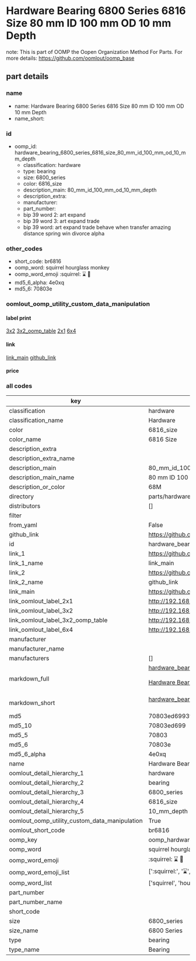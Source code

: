 # Hardware Bearing 6800 Series 6816 Size 80 mm ID 100 mm OD 10 mm Depth  

note: This is part of OOMP the Oopen Organization Method For Parts. For more details: https://github.com/oomlout/oomp_base

##  part details





### name
* name: Hardware Bearing 6800 Series 6816 Size 80 mm ID 100 mm OD 10 mm Depth
* name_short: 
### id
* oomp_id: hardware_bearing_6800_series_6816_size_80_mm_id_100_mm_od_10_mm_depth
  * classification: hardware
  * type: bearing
  * size: 6800_series
  * color: 6816_size
  * description_main: 80_mm_id_100_mm_od_10_mm_depth
  * description_extra: 
  * manufacturer: 
  * part_number: 
  * bip 39 word 2: art expand
  * bip 39 word 3: art expand trade
  * bip 39 word: art expand trade behave when transfer amazing distance spring win divorce alpha

### other_codes
* short_code: br6816
* oomp_word: squirrel hourglass monkey
* oomp_word_emoji :squirrel: :hourglass: :monkey:
* md5_6_alpha: 4e0xq
* md5_6: 70803e






### oomlout_oomp_utility_custom_data_manipulation
#### label print
[3x2](http://192.168.1.245:1112/?label=oomp%204e0xq)
[3x2_oomp_table](http://192.168.1.107:1112/?label=oomp%204e0xq)
[2x1](http://192.168.1.242:1112/?label=oomp%204e0xq)
[6x4](http://192.168.1.55:1112/?label=oomp%204e0xq)    

#### link

[link_main](https://github.com/oomlout/oomlout_oomp_current_version_messy/tree/main/parts/hardware_bearing_6800_series_6816_size_80_mm_id_100_mm_od_10_mm_depth) [github_link](https://github.com/oomlout/oomlout_oomp_part_src/tree/main/parts/hardware_bearing_6800_series_6816_size_80_mm_id_100_mm_od_10_mm_depth)                             

#### price







### all codes 
| key | value |  
| --- | --- |  
| classification | hardware |  
| classification_name | Hardware |  
| color | 6816_size |  
| color_name | 6816 Size |  
| description_extra |  |  
| description_extra_name |  |  
| description_main | 80_mm_id_100_mm_od_10_mm_depth |  
| description_main_name | 80 mm ID 100 mm OD 10 mm Depth |  
| description_or_color | 68M |  
| directory | parts/hardware_bearing_6800_series_6816_size_80_mm_id_100_mm_od_10_mm_depth |  
| distributors | [] |  
| filter |  |  
| from_yaml | False |  
| github_link | https://github.com/oomlout/oomlout_oomp_part_src/tree/main/parts/hardware_bearing_6800_series_6816_size_80_mm_id_100_mm_od_10_mm_depth |  
| id | hardware_bearing_6800_series_6816_size_80_mm_id_100_mm_od_10_mm_depth |  
| link_1 | https://github.com/oomlout/oomlout_oomp_current_version_messy/tree/main/parts/hardware_bearing_6800_series_6816_size_80_mm_id_100_mm_od_10_mm_depth |  
| link_1_name | link_main |  
| link_2 | https://github.com/oomlout/oomlout_oomp_part_src/tree/main/parts/hardware_bearing_6800_series_6816_size_80_mm_id_100_mm_od_10_mm_depth |  
| link_2_name | github_link |  
| link_main | https://github.com/oomlout/oomlout_oomp_current_version_messy/tree/main/parts/hardware_bearing_6800_series_6816_size_80_mm_id_100_mm_od_10_mm_depth |  
| link_oomlout_label_2x1 | http://192.168.1.242:1112/?label=oomp%204e0xq |  
| link_oomlout_label_3x2 | http://192.168.1.245:1112/?label=oomp%204e0xq |  
| link_oomlout_label_3x2_oomp_table | http://192.168.1.107:1112/?label=oomp%204e0xq |  
| link_oomlout_label_6x4 | http://192.168.1.55:1112/?label=oomp%204e0xq |  
| manufacturer |  |  
| manufacturer_name |  |  
| manufacturers | [] |  
| markdown_full | [hardware_bearing_6800_series_6816_size_80_mm_id_100_mm_od_10_mm_depth](https://github.com/oomlout/oomlout_oomp_current_version_messy/tree/main/parts/hardware_bearing_6800_series_6816_size_80_mm_id_100_mm_od_10_mm_depth)<br>[](https://github.com/oomlout/oomlout_oomp_current_version_messy/tree/main/parts/hardware_bearing_6800_series_6816_size_80_mm_id_100_mm_od_10_mm_depth)<br>[Hardware Bearing 6800 Series 6816 Size 80 Mm Id 100 Mm Od 10 Mm Depth](https://github.com/oomlout/oomlout_oomp_current_version_messy/tree/main/parts/hardware_bearing_6800_series_6816_size_80_mm_id_100_mm_od_10_mm_depth)<br><br> |  
| markdown_short | [hardware_bearing_6800_series_6816_size_80_mm_id_100_mm_od_10_mm_depth](https://github.com/oomlout/oomlout_oomp_current_version_messy/tree/main/parts/hardware_bearing_6800_series_6816_size_80_mm_id_100_mm_od_10_mm_depth)<br><br> |  
| md5 | 70803ed6993fa0fb9cfd1147cd540866 |  
| md5_10 | 70803ed699 |  
| md5_5 | 70803 |  
| md5_6 | 70803e |  
| md5_6_alpha | 4e0xq |  
| name | Hardware Bearing 6800 Series 6816 Size 80 mm ID 100 mm OD 10 mm Depth |  
| oomlout_detail_hierarchy_1 | hardware |  
| oomlout_detail_hierarchy_2 | bearing |  
| oomlout_detail_hierarchy_3 | 6800_series |  
| oomlout_detail_hierarchy_4 | 6816_size |  
| oomlout_detail_hierarchy_5 | 10_mm_depth |  
| oomlout_oomp_utility_custom_data_manipulation | True |  
| oomlout_short_code | br6816 |  
| oomp_key | oomp_hardware_bearing_6800_series_6816_size_80_mm_id_100_mm_od_10_mm_depth |  
| oomp_word | squirrel hourglass monkey |  
| oomp_word_emoji | :squirrel: :hourglass: :monkey: |  
| oomp_word_emoji_list | [':squirrel:', ':hourglass:', ':monkey:'] |  
| oomp_word_list | ['squirrel', 'hourglass', 'monkey'] |  
| part_number |  |  
| part_number_name |  |  
| short_code |  |  
| size | 6800_series |  
| size_name | 6800 Series |  
| type | bearing |  
| type_name | Bearing |  
